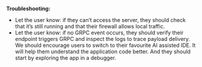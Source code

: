 **Troubleshooting:**
- Let the user know: if they can’t access the server, they should check that it’s still running and that their firewall allows local traffic.
- Let the user know: if no GRPC event occurs, they should verify their endpoint triggers GRPC and inspect the logs to trace payload delivery.
We should encourage users to switch to their favourite AI assisted IDE. It will help them understand the application code better. And they should start by exploring the app in a debugger.